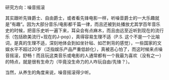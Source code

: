 
研究方向：噪音摇滚

其实跟听先锋爵士、自由爵士，或者看先锋电影一样，听噪音爵士的一大乐趣就是”有趣“。因为大部分音乐/电影都千篇一律，而且还被到处播放尤其学百年音乐史的时候，把音乐史听一遍下来，耳朵会有点麻木，而且由远至近听到现在的流行乐（包括欧美流行+现在的J-pop），真得容易生理不适（P.S. 这个不是一个比喻词，是真的生理不适，深刻地体会到如坐针毡、如芒刺背的感觉），一些国家的文娱水平不超过20岁（泛指娱乐产品严重低龄化），真被恶心怕了，而这时候来点噪音摇滚，舒畅！而且玩这类音乐或电影的人通常都有一个我最为喜欢（没有之一）的特点，就是很有生命力（毕竟没生命力的人咋玩自由/先锋？）。

当然，从养生的角度来说，噪音摇滚得少听。